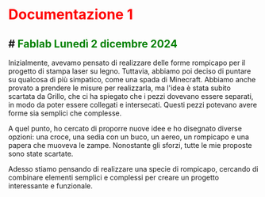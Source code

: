 # <font color="RED">Documentazione 1</font></li>
## # <font color="green">Fablab Lunedì 2 dicembre 2024</font></li>

Inizialmente, avevamo pensato di realizzare delle forme rompicapo per il progetto di stampa laser su legno. Tuttavia, abbiamo poi deciso di puntare su qualcosa di più simpatico, come una spada di Minecraft. Abbiamo anche provato a prendere le misure per realizzarla, ma l'idea è stata subito scartata da Grillo, che ci ha spiegato che i pezzi dovevano essere separati, in modo da poter essere collegati e intersecati. Questi pezzi potevano avere forme sia semplici che complesse.

A quel punto, ho cercato di proporre nuove idee e ho disegnato diverse opzioni: una croce, una sedia con un buco, un aereo, un rompicapo e una papera che muoveva le zampe. Nonostante gli sforzi, tutte le mie proposte sono state scartate.

Adesso stiamo pensando di realizzare una specie di rompicapo, cercando di combinare elementi semplici e complessi per creare un progetto interessante e funzionale.

